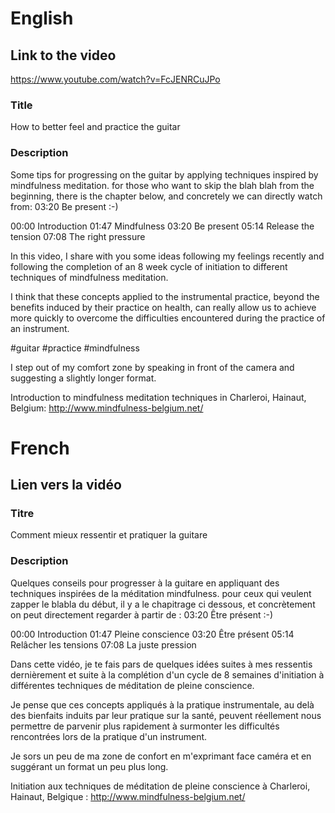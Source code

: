 
# English 
## Link to the video
https://www.youtube.com/watch?v=FcJENRCuJPo

### Title
How to better feel and practice the guitar


### Description
Some tips for progressing on the guitar by applying techniques inspired by mindfulness meditation. for those who want to skip the blah blah from the beginning, there is the chapter below, and concretely we can directly watch from: 03:20 Be present :-)


00:00 Introduction
01:47 Mindfulness
03:20 Be present
05:14 Release the tension
07:08 The right pressure


In this video, I share with you some ideas following my feelings recently and following the completion of an 8 week cycle of initiation to different techniques of mindfulness meditation.


I think that these concepts applied to the instrumental practice, beyond the benefits induced by their practice on health, can really allow us to achieve more quickly to overcome the difficulties encountered during the practice of an instrument.


 #guitar #practice #mindfulness


I step out of my comfort zone by speaking in front of the camera and suggesting a slightly longer format.


Introduction to mindfulness meditation techniques in Charleroi, Hainaut, Belgium: http://www.mindfulness-belgium.net/




# French
## Lien vers la vidéo

### Titre
Comment mieux ressentir et pratiquer la guitare
### Description
Quelques conseils pour progresser à la guitare en appliquant des techniques inspirées de la méditation mindfulness. pour ceux qui veulent zapper le blabla du début, il y a le chapitrage ci dessous, et concrètement on peut directement regarder à partir de : 03:20 Être présent :-)


00:00 Introduction
01:47 Pleine conscience
03:20 Être présent
05:14 Relâcher les tensions
07:08 La juste pression


Dans cette vidéo, je te fais pars de quelques idées suites à mes ressentis dernièrement et suite à la complétion d'un cycle de 8 semaines d'initiation à différentes techniques de méditation de pleine conscience. 


Je pense que ces concepts appliqués à la pratique instrumentale, au delà des bienfaits induits par leur pratique sur la santé, peuvent réellement nous permettre de parvenir plus rapidement à surmonter les difficultés rencontrées lors de la pratique d'un instrument.


Je sors un peu de ma zone de confort en m'exprimant face caméra et en suggérant un format un peu plus long.


Initiation aux techniques de méditation de pleine conscience à Charleroi, Hainaut, Belgique : http://www.mindfulness-belgium.net/

